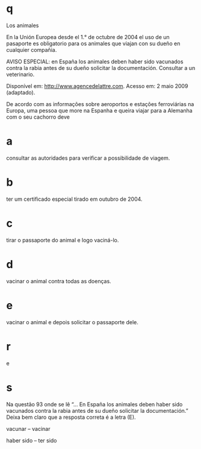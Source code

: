 # q
Los animales

En la Unión Europea desde el 1.° de octubre de 2004 el uso de un pasaporte es obligatorio para os animales que viajan con su dueño en cualquier compañia.

AVISO ESPECIAL: en España los animales deben haber sido vacunados contra la rabia antes de su dueño solicitar la documentación. Consultar a un veterinario.

Disponível em: http://www.agencedelattre.com. Acesso em: 2 maio 2009 (adaptado).

De acordo com as informações sobre aeroportos e estações ferroviárias na Europa, uma pessoa que more na Espanha e queira viajar para a Alemanha com o seu cachorro deve

# a
consultar as autoridades para verificar a possibilidade de viagem.

# b
ter um certificado especial tirado em outubro de 2004.

# c
tirar o passaporte do animal e logo vaciná-lo.

# d
vacinar o animal contra todas as doenças.

# e
vacinar o animal e depois solicitar o passaporte dele.

# r
e

# s
Na questão 93 onde se lê “… En España los animales deben haber sido vacunados contra la rabia antes de su dueño solicitar la documentación.” Deixa bem claro que a resposta correta é a letra (E).

vacunar – vacinar

haber sido – ter sido
